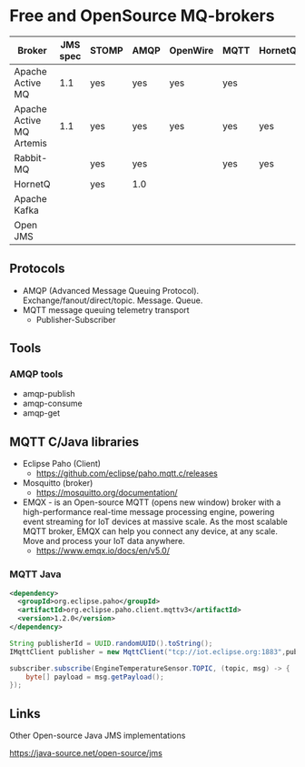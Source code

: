 # Free and OpenSource MQ-brokers

| Broker                   |JMS spec | STOMP | AMQP | OpenWire | MQTT | HornetQ | Platform/Lang | Project site |
|--------------------------|---------|-------|------|----------|------|---------|---------------|--------------|
| Apache Active MQ         |  1.1    |  yes  | yes  |  yes     | yes  |         | Java
| Apache Active MQ Artemis |  1.1    |  yes  | yes  |  yes     | yes  |  yes    | Java
| Rabbit-MQ                |         |  yes  | yes  |          | yes  |  yes    | Erlang
| HornetQ                  |         |  yes  | 1.0  |          |      |         | Java
| Apache Kafka             |         |       |      |          |      |         | Scala/Java
| Open JMS                 |         |       |      |          |      |         | http://openjms.sourceforge.net/index.html |



## Protocols

* AMQP (Advanced Message Queuing Protocol). Exchange/fanout/direct/topic. Message. Queue.
* MQTT  message queuing telemetry transport
	* Publisher-Subscriber

## Tools

### AMQP tools

* amqp-publish
* amqp-consume
* amqp-get

## MQTT C/Java libraries

* Eclipse Paho (Client)
  * https://github.com/eclipse/paho.mqtt.c/releases
* Mosquitto (broker)
  * https://mosquitto.org/documentation/
* EMQX - is an Open-source MQTT
  (opens new window) broker with a high-performance real-time message processing engine, powering event streaming for IoT devices at massive scale. As the most scalable MQTT broker, EMQX can help you connect any device, at any scale. Move and process your IoT data anywhere.
	* https://www.emqx.io/docs/en/v5.0/

### MQTT Java

```xml
<dependency>
  <groupId>org.eclipse.paho</groupId>
  <artifactId>org.eclipse.paho.client.mqttv3</artifactId>
  <version>1.2.0</version>
</dependency>
```

```java
String publisherId = UUID.randomUUID().toString();
IMqttClient publisher = new MqttClient("tcp://iot.eclipse.org:1883",publisherId);

subscriber.subscribe(EngineTemperatureSensor.TOPIC, (topic, msg) -> {
    byte[] payload = msg.getPayload();
});
```



## Links

Other Open-source Java JMS implementations

https://java-source.net/open-source/jms
